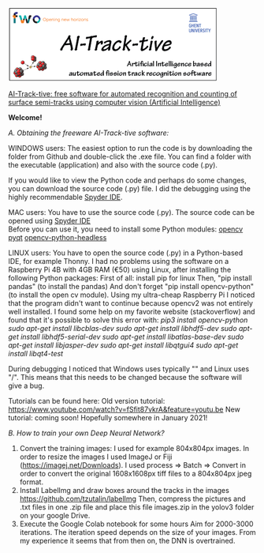 ![GitHub Logo](/logo-01.png)

[AI-Track-tive: free software for automated recognition and counting of surface semi-tracks using computer vision (Artificial Intelligence)](https://gchron.copernicus.org/preprints/gchron-2020-32/)

**Welcome!**

*A. Obtaining the freeware AI-Track-tive software:* 

WINDOWS users:
The easiest option to run the code is by downloading the folder from Github and double-click the .exe file. 
You can find a folder with the executable (application) and also with the source code (.py). 

If you would like to view the Python code and perhaps do some changes, you can download the source code (.py) file. I did the debugging using the highly recommendable [Spyder IDE](https://docs.spyder-ide.org/current/index.html). 

MAC users:
You have to use the source code (.py). The source code can be opened using [Spyder IDE](https://www.spyder-ide.org/)  
Before you can use it, you need to install some Python modules:
[opencv](https://docs.opencv.org/master/d0/db2/tutorial_macos_install.html)
[pyqt](https://pythonbasics.org/install-pyqt/)
[opencv-python-headless](https://pypi.org/project/opencv-python-headless/)
  
LINUX users:
You have to open the source code (.py) in a Python-based IDE, for example Thonny. 
I had no problems using the software on a Raspberry Pi 4B with 4GB RAM (€50) using Linux, after installing the following Python packages:
First of all: install pip for linux 
Then, "pip install pandas" (to install the pandas)
And don't forget "pip install opencv-python" (to install the open cv module). 
Using my ultra-cheap Raspberry Pi I noticed that the program didn't want to continue because opencv2 was not entirely well installed. I found some help on my favorite website (stackoverflow) and found that it's possible to solve this error with: 
*pip3 install opencv-python*
*sudo apt-get install libcblas-dev*
*sudo apt-get install libhdf5-dev*
*sudo apt-get install libhdf5-serial-dev*
*sudo apt-get install libatlas-base-dev*
*sudo apt-get install libjasper-dev*
*sudo apt-get install libqtgui4*
*sudo apt-get install libqt4-test*

During debugging I noticed that Windows uses typically "\" and Linux uses "/". This means that this needs to be changed because the software will give a bug.  

Tutorials can be found here: 
Old version tutorial: https://www.youtube.com/watch?v=fSfit87vkrA&feature=youtu.be
New tutorial: coming soon! Hopefully somewhere in January 2021!

*B. How to train your own Deep Neural Network?*
1. Convert the training images: I used for example 804x804px images. In order to resize the images I used ImageJ or Fiji (https://imagej.net/Downloads). I used process => Batch => Convert in order to convert the original 1608x1608px tiff files to a 804x804px jpeg format. 
2. Install LabelImg and draw boxes around the tracks in the images 
https://github.com/tzutalin/labelImg
Then, compress the pictures and .txt files in one .zip file and place this file images.zip in the yolov3 folder on your google Drive. 
3. Execute the Google Colab notebook for some hours 
Aim for 2000-3000 iterations. The iteration speed depends on the size of your images. 
From my experience it seems that from then on, the DNN is overtrained. 
